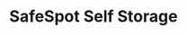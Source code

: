 ---
title: "SafeSpot Self Storage"
url: /cape-girardeau/safespot-self-storage/
shop: storage rental
---